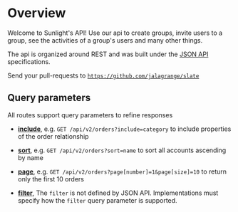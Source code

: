 # Overview

Welcome to Sunlight's API! Use our api to create groups, invite users to a group, see the activities of a group's users and many other things.

The api is organized around REST and was built under the [JSON API](http://jsonapi.org/) specifications.

Send your pull-requests to [`https://github.com/jalagrange/slate`](https://github.com/jalagrange/slate)

## Query parameters

All routes support query parameters to refine responses

- [**include**](http://jsonapi.org/format/#fetching-relationships), e.g. `GET /api/v2/orders?include=category` to include properties of the order relationship

- [**sort**](http://jsonapi.org/format/#fetching-sorting), e.g. `GET /api/v2/orders?sort=name` to sort all accounts ascending by name

- [**page**](http://jsonapi.org/format/#fetching-pagination), e.g. `GET /api/v2/orders?page[number]=1&page[size]=10` to return only the first 10 orders

- [**filter**](http://jsonapi.org/format/#fetching-filtering), The `filter` is not defined by JSON API. Implementations must specify how the `filter` query parameter is supported.
